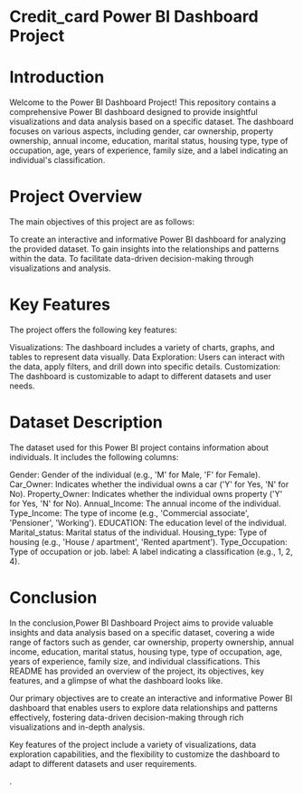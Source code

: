 # Credit_card Power BI Dashboard Project

# Introduction
Welcome to the Power BI Dashboard Project! This repository contains a comprehensive Power BI dashboard designed to provide insightful visualizations and data analysis based on a specific dataset. The dashboard focuses on various aspects, including gender, car ownership, property ownership, annual income, education, marital status, housing type, type of occupation, age, years of experience, family size, and a label indicating an individual's classification.

# Project Overview
The main objectives of this project are as follows:

To create an interactive and informative Power BI dashboard for analyzing the provided dataset.
To gain insights into the relationships and patterns within the data.
To facilitate data-driven decision-making through visualizations and analysis.
# Key Features
The project offers the following key features:

Visualizations: The dashboard includes a variety of charts, graphs, and tables to represent data visually.
Data Exploration: Users can interact with the data, apply filters, and drill down into specific details.
Customization: The dashboard is customizable to adapt to different datasets and user needs.

# Dataset Description
The dataset used for this Power BI project contains information about individuals. It includes the following columns:

Gender: Gender of the individual (e.g., 'M' for Male, 'F' for Female).
Car_Owner: Indicates whether the individual owns a car ('Y' for Yes, 'N' for No).
Property_Owner: Indicates whether the individual owns property ('Y' for Yes, 'N' for No).
Annual_Income: The annual income of the individual.
Type_Income: The type of income (e.g., 'Commercial associate', 'Pensioner', 'Working').
EDUCATION: The education level of the individual.
Marital_status: Marital status of the individual.
Housing_type: Type of housing (e.g., 'House / apartment', 'Rented apartment').
Type_Occupation: Type of occupation or job.
label: A label indicating a classification (e.g., 1, 2, 4).

 # Conclusion 
 
 In the conclusion,Power BI Dashboard Project aims to provide valuable insights and data analysis based on a specific dataset, covering a wide range of factors such as gender, car ownership, property ownership, annual income, education, marital status, housing type, type of occupation, age, years of experience, family size, and individual classifications. This README has provided an overview of the project, its objectives, key features, and a glimpse of what the dashboard looks like.

Our primary objectives are to create an interactive and informative Power BI dashboard that enables users to explore data relationships and patterns effectively, fostering data-driven decision-making through rich visualizations and in-depth analysis.

Key features of the project include a variety of visualizations, data exploration capabilities, and the flexibility to customize the dashboard to adapt to different datasets and user requirements.



.


